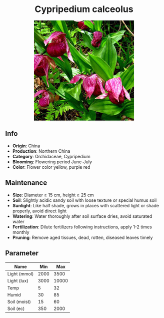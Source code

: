 <h1 align='center'>Cypripedium calceolus</h1>
<p align="center">
    <img 
        align='center'
        width='320'
        src="../images/cypripedium calceolus.png" 
        alt='Cypripedium calceolus' />
</p>

## Info

 - **Origin**: China
 - **Production**: Northern China
 - **Category**: Orchidaceae, Cypripedium
 - **Blooming**: Flowering period June-July
 - **Color**: Flower color yellow, purple red

## Maintenance

 - **Size**: Diameter ≥ 15 cm, height ≥ 25 cm
 - **Soil**: Slightly acidic sandy soil with loose texture or special humus soil
 - **Sunlight**: Like half shade, grows in places with scattered light or shade properly, avoid direct light
 - **Watering**: Water thoroughly after soil surface dries, avoid saturated water
 - **Fertilization**: Dilute fertilizers following instructions, apply 1-2 times monthly
 - **Pruning**: Remove aged tissues, dead, rotten, diseased leaves timely

## Parameter

| Name         | Min  | Max   |
|--------------|------|-------|
| Light (mmol) | 2000 | 3500  |
| Light (lux)  | 3000 | 10000 |
| Temp         | 5    | 32    |
| Humid        | 30   | 85    |
| Soil (moist) | 15   | 60    |
| Soil (ec)    | 350  | 2000  |